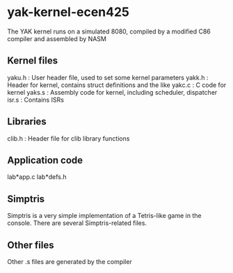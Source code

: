 # yak-kernel-ecen425
The YAK kernel runs on a simulated 8080, compiled by a modified C86 compiler and assembled by NASM

## Kernel files
yaku.h : User header file, used to set some kernel parameters
yakk.h : Header for kernel, contains struct definitions and the like
yakc.c : C code for kernel
yaks.s : Assembly code for kernel, including scheduler, dispatcher
isr.s  : Contains ISRs

## Libraries
clib.h : Header file for clib library functions

## Application code
lab\*app.c
lab\*defs.h

## Simptris
Simptris is a very simple implementation of a Tetris-like game in the console. There are several Simptris-related files.

## Other files
Other .s files are generated by the compiler

